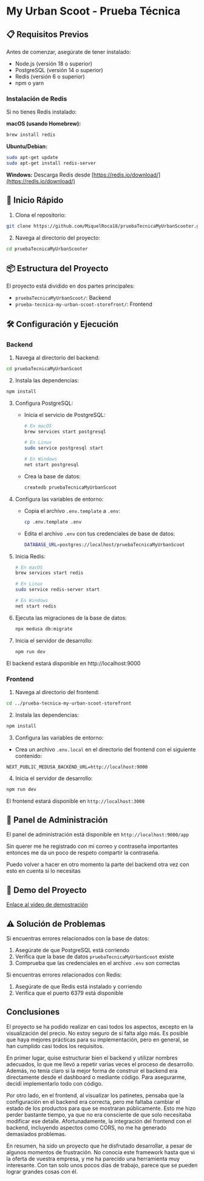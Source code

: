 # My Urban Scoot - Prueba Técnica

## 📋 Requisitos Previos

Antes de comenzar, asegúrate de tener instalado:

- Node.js (versión 18 o superior)
- PostgreSQL (versión 14 o superior)
- Redis (versión 6 o superior)
- npm o yarn

### Instalación de Redis

Si no tienes Redis instalado:

**macOS (usando Homebrew):**
```bash
brew install redis
```

**Ubuntu/Debian:**
```bash
sudo apt-get update
sudo apt-get install redis-server
```

**Windows:**
Descarga Redis desde [https://redis.io/download/](https://redis.io/download/)

## 🚀 Inicio Rápido

1. Clona el repositorio:
```bash
git clone https://github.com/MiquelRoca18/pruebaTecnicaMyUrbanScooter.git
```

2. Navega al directorio del proyecto:
```bash
cd pruebaTecnicaMyUrbanScooter
```

## 📦 Estructura del Proyecto

El proyecto está dividido en dos partes principales:

- `pruebaTecnicaMyUrbanScoot/`: Backend 
- `prueba-tecnica-my-urban-scoot-storefront/`: Frontend 

## 🛠️ Configuración y Ejecución

### Backend

1. Navega al directorio del backend:
```bash
cd pruebaTecnicaMyUrbanScoot
```

2. Instala las dependencias:
```bash
npm install
```

3. Configura PostgreSQL:
   - Inicia el servicio de PostgreSQL:
     ```bash
     # En macOS
     brew services start postgresql
     
     # En Linux
     sudo service postgresql start
     
     # En Windows
     net start postgresql
     ```
   - Crea la base de datos:
     ```bash
     createdb pruebaTecnicaMyUrbanScoot
     ```

4. Configura las variables de entorno:
   - Copia el archivo `.env.template` a `.env`:
     ```bash
     cp .env.template .env
     ```
   - Edita el archivo `.env` con tus credenciales de base de datos:
     ```bash
     DATABASE_URL=postgres://localhost/pruebaTecnicaMyUrbanScoot
     ```

5. Inicia Redis:
   ```bash
   # En macOS
   brew services start redis
   
   # En Linux
   sudo service redis-server start
   
   # En Windows
   net start redis
   ```

6. Ejecuta las migraciones de la base de datos:
   ```bash
   npx medusa db:migrate
   ```

7. Inicia el servidor de desarrollo:
   ```bash
   npm run dev
   ```

El backend estará disponible en http://localhost:9000

### Frontend 

1. Navega al directorio del frontend:
```bash
cd ../prueba-tecnica-my-urban-scoot-storefront
```

2. Instala las dependencias:
```bash
npm install
```

3. Configura las variables de entorno:
- Crea un archivo `.env.local` en el directorio del frontend con el siguiente contenido:
```
NEXT_PUBLIC_MEDUSA_BACKEND_URL=http://localhost:9000
```

4. Inicia el servidor de desarrollo:
```bash
npm run dev
```

El frontend estará disponible en `http://localhost:3000`

## 👤 Panel de Administración

El panel de administración está disponible en `http://localhost:9000/app`

Sin querer me he registrado con mi correo y contraseña importantes entonces me da un poco de respeto compartir la contraseña.

Puedo volver a hacer en otro momento la parte del backend otra vez con esto en cuenta si lo necesitas

## 🎥 Demo del Proyecto

[Enlace al video de demostración](https://drive.google.com/file/d/146XuLsocIRDHQrIt8L3gOFWyQaK-cMBx/view)

## ⚠️ Solución de Problemas

Si encuentras errores relacionados con la base de datos:
1. Asegúrate de que PostgreSQL está corriendo
2. Verifica que la base de datos `pruebaTecnicaMyUrbanScoot` existe
3. Comprueba que las credenciales en el archivo `.env` son correctas

Si encuentras errores relacionados con Redis:
1. Asegúrate de que Redis está instalado y corriendo
2. Verifica que el puerto 6379 está disponible

## Conclusiones
El proyecto se ha podido realizar en casi todos los aspectos, excepto en la visualización del precio. No estoy seguro de si falta algo más. Es posible que haya mejores prácticas para su implementación, pero en general, se han cumplido casi todos los requisitos.

En primer lugar, quise estructurar bien el backend y utilizar nombres adecuados, lo que me llevó a repetir varias veces el proceso de desarrollo. Además, no tenía claro si la mejor forma de construir el backend era directamente desde el dashboard o mediante código. Para asegurarme, decidí implementarlo todo con código.

Por otro lado, en el frontend, al visualizar los patinetes, pensaba que la configuración en el backend era correcta, pero me faltaba cambiar el estado de los productos para que se mostraran públicamente. Esto me hizo perder bastante tiempo, ya que no era consciente de que solo necesitaba modificar ese detalle. Afortunadamente, la integración del frontend con el backend, incluyendo aspectos como CORS, no me ha generado demasiados problemas.

En resumen, ha sido un proyecto que he disfrutado desarrollar, a pesar de algunos momentos de frustración. No conocía este framework hasta que vi la oferta de vuestra empresa, y me ha parecido una herramienta muy interesante. Con tan solo unos pocos días de trabajo, parece que se pueden lograr grandes cosas con él.


